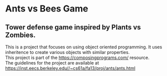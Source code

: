 # Ants vs Bees Game
## Tower defense game inspired by Plants vs Zombies.

This is a project that focuses on using object oriented programming. It uses inheritence to create various objects with similar properties.<br>
This project is part of the https://composingprograms.com/ resource. <br>
The guidelines for the project are available at https://inst.eecs.berkeley.edu//~cs61a/fa13/proj/ants/ants.html
